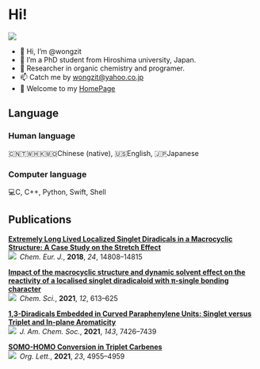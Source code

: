 # Hi!
![](https://img.shields.io/badge/ORCiD-0000--0002--9996--586X-green)
- 👋 Hi, I’m @wongzit
- 👀 I’m a PhD student from Hiroshima university, Japan.
- 🌱 Researcher in organic chemistry and programer.
- 📫 Catch me by wongzit@yahoo.co.jp
- 🏡 Welcome to my [HomePage](https://www.wangzhe95.net)

## Language
### Human language
🇨🇳🇹🇼🇭🇰🇲🇴Chinese (native), 🇺🇸English, 🇯🇵Japanese

### Computer language
💻C, C++, Python, Swift, Shell

## Publications
[**Extremely Long Lived Localized Singlet Diradicals in a Macrocyclic Structure: A Case Study on the Stretch Effect**](https://chemistry-europe.onlinelibrary.wiley.com/doi/full/10.1002/chem.201803076)  
![](https://img.shields.io/badge/doi-10.1002%2Fchem.201803076-blue)&ensp;*Chem. Eur. J.*, **2018**, *24*, 14808–14815

[**Impact of the macrocyclic structure and dynamic solvent effect on the reactivity of a localised singlet diradicaloid with π-single bonding character**](https://pubs.rsc.org/en/content/articlelanding/2021/SC/D0SC05311B#!divAbstract)  
![](https://img.shields.io/badge/doi-10.1039%2Fd0sc05311b-blue)&ensp;*Chem. Sci.*, **2021**, *12*, 613–625

[**1,3-Diradicals Embedded in Curved Paraphenylene Units: Singlet versus Triplet and In-plane Aromaticity**](https://pubs.acs.org/doi/10.1021/jacs.1c01329)  
![](https://img.shields.io/badge/doi-10.1021%2Fjacs.1c01329-blue)&ensp;*J. Am. Chem. Soc.*, **2021**, *143*, 7426–7439

[**SOMO-HOMO Conversion in Triplet Carbenes**](https://pubs.acs.org/doi/10.1021/acs.orglett.1c01137)  
![](https://img.shields.io/badge/doi-10.1021%2Facs.orglett.1c01137-blue)&ensp;*Org. Lett.*, **2021**, *23*, 4955–4959
